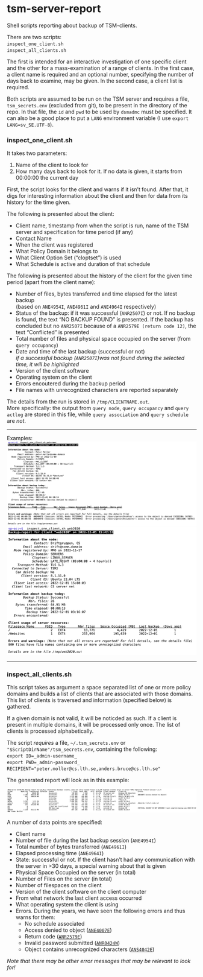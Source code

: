 # tsm-server-report
Shell scripts reporting about backup of TSM-clients.

There are two scripts:  
`inspect_one_client.sh`  
`inspect_all_clients.sh`

The first is intended for an interactive investigation of one specific client and the other for a mass-examination of a range of clients. In the first case, a client name is required and an optional number, specifying the number of days back to examine, may be given. In the second case, a client list is required.

Both scripts are assumed to be run on the TSM server and requires a file, `tsm_secrets.env` (excluded from git), to be present in the directory of the repo. In that file, the `id` and `pwd` to be used by `dsmadmc` must be specified. It can also be a good place to put a `LANG` environment variable (I use `export LANG=sv_SE.UTF-8`).

### inspect\_one\_client.sh
It takes two parameters:

  1. Name of the client to look for
  2. How many days back to look for it. If no data is given, it starts from 00:00:00 the current day

First, the script looks for the client and warns if it isn’t found. After that, it digs for interesting information about the client and then for data from its history for the time given. 

The following is presented about the client:

  * Client name, timestamp from when the script is run, name of the TSM server and specification for time period (if any)
  * Contact Name
  * When the client was registered
  * What Policy Domain it belongs to
  * What Client Option Set (“cloptset”) is used
  * What Schedule is active and duration of that schedule

The following is presented about the history of the client for the given time period (apart from the client name):

  * Number of files, bytes transferred and time elapsed for the latest backup  
(based on `ANE4954I`, `ANE4961I` and `ANE4964I` respectively)
  * Status of the backup: if it was successful (`ANR2507I`) or not. If no backup is found, the text “NO BACKUP FOUND” is presented. If the backup has concluded but no `ANR2507I` because of a `ANR2579E (return code 12)`, the text “Conflicted” is presented
  * Total number of files and physical space occupied on the server (from `query occupancy`)
  * Date and time of the last backup (successful or not)  
_if a successful backup (`ANR2507I`)was not found during the selected time, it will be highlighted_
  * Version of the client software
  * Operating system on the client
  * Errors encoutered during the backup period
  * File names with unrecognized characters are reported separately

The details from the run is stored in `/tmp/CLIENTNAME.out`.  
More specifically: the output from `query node`, `query occupancy` and `query actlog` are stored in this file, while `query association` and `query schedule` are _not_. 

-----

Examples:  
![examples of inspect_one_client](examples_of_inspect_one_client_1v.png)  
![examples of inspect_one_client](examples_of_inspect_one_client_2v.png)

-----

### inspect\_all\_clients.sh

This script takes as argument a space separated list of one or more policy domains and builds a list of clients that are associated with those domains.  
This list of clients is traversed and information (specified below) is gathered.

If a given domain is not valid, it will be noticded as such. If a client is present in multiple domains, it will be processed only once. The list of clients is processed alphabetically. 

The script *requires* a file, `~/.tsm_secrets.env` or `"$ScriptDirName"/tsm_secrets.env`, containing the following:  
`export ID=_admin-username_`  
`export PWD=_admin-password_`  
`RECIPIENT="peter.moller@cs.lth.se,anders.bruce@cs.lth.se"`  

The generated report will look as in this example:

![examples of inspect_all_clients](examples_of_inspect_all_clients.jpg)

A number of data points are specified:

  * Client name
  * Number of file during the last backup session (`ANE4954I`)
  * Total number of bytes transferred (`ANE4961I`)
  * Elapsed processing time (`ANE4964I`)
  * State: successful or not. If the client hasn’t had any communication with the server in >30 days, a special warning about that is given
  * Physical Space Occupied on the server (in total)
  * Number of Files on the server (in total)
  * Number of filespaces on the client
  * Version of the client software on the client computer
  * From what network the last client access occurred
  * What operating system the client is using
  * Errors. During the years, we have seen the following errors and thus warns for them:
    * No schedule associated
    * Access denied to object ([`ANE4007E`](https://www.ibm.com/docs/en/spectrum-protect/8.1.13?topic=list-ane4000e#ANE4007E))
    * Return code ([`ANR2579E`](https://www.ibm.com/docs/en/spectrum-protect/8.1.13?topic=list-anr0010w#ANR2579E))
    * Invalid password submitted ([`ANR0424W`](https://www.ibm.com/docs/en/spectrum-protect/8.1.13?topic=list-anr0010w#ANR0424W))
    * Object contains unrecognized characters ([`ANS4042E`](https://www.ibm.com/support/pages/ans4042e-unrecognized-characters-during-backup-data-linux-clients))

_Note that there may be other error messages that may be relevant to look for!_
